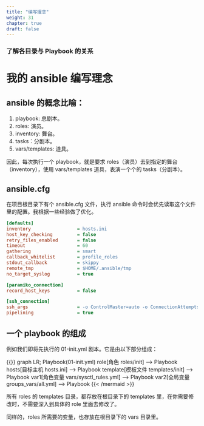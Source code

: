 ```yaml
---
title: "编写理念"
weight: 31
chapter: true
draft: false
---
```


### 了解各目录与 Playbook 的关系

# 我的 ansible 编写理念

## ansible 的概念比喻：

1. playbook: 总剧本。
2. roles: 演员。
3. inventory: 舞台。
4. tasks：分剧本。
4. vars/templates: 道具。

因此，每次执行一个 playbook，就是要求 roles（演员）去到指定的舞台（inventory），使用 vars/templates 道具，表演一个个的 tasks（分剧本）。

## ansible.cfg

在项目根目录下有个 ansible.cfg 文件，执行 ansible 命令时会优先读取这个文件里的配置。我根据一些经验做了优化。

```ini
[defaults]
inventory                 = hosts.ini
host_key_checking         = false
retry_files_enabled       = false
timeout                   = 60
gathering                 = smart
callback_whitelist        = profile_roles
stdout_callback           = skippy
remote_tmp                = $HOME/.ansible/tmp
no_target_syslog          = true

[paramiko_connection]
record_host_keys          = false

[ssh_connection]
ssh_args                  = -o ControlMaster=auto -o ConnectionAttempts=100 -o UserKnownHostsFile=/dev/null
pipelining                = true
```

## 一个 playbook 的组成

例如我们即将先执行的 01-init.yml 剧本。它是由以下部分组成：

{{<mermaid align="left">}}
graph LR;
    Playbook(01-init.yml)
    role[角色 roles/init] --> Playbook
    hosts[目标主机 hosts.ini] --> Playbook
    template[模板文件 templates/init] --> Playbook
    var1[角色变量 vars/sysctl_rules.yml] --> Playbook
    var2[全局变量 groups_vars/all.yml] --> Playbook
{{< /mermaid >}}

所有 roles 的 templates 目录，都存放在根目录下的 templates 里，在你需要修改时，不需要深入到具体的 role 里面去修改了。

同样的，roles 所需要的变量，也存放在根目录下的 vars 目录里。
